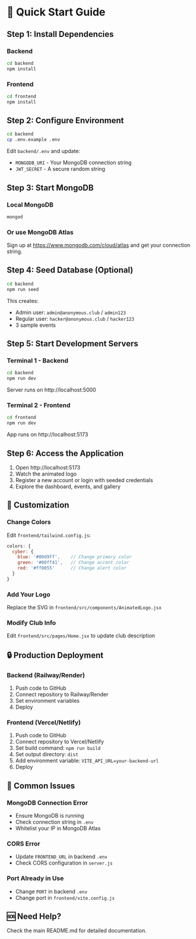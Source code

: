 # 🚀 Quick Start Guide

## Step 1: Install Dependencies

### Backend
```bash
cd backend
npm install
```

### Frontend
```bash
cd frontend
npm install
```

## Step 2: Configure Environment

```bash
cd backend
cp .env.example .env
```

Edit `backend/.env` and update:
- `MONGODB_URI` - Your MongoDB connection string
- `JWT_SECRET` - A secure random string

## Step 3: Start MongoDB

### Local MongoDB
```bash
mongod
```

### Or use MongoDB Atlas
Sign up at https://www.mongodb.com/cloud/atlas and get your connection string.

## Step 4: Seed Database (Optional)

```bash
cd backend
npm run seed
```

This creates:
- Admin user: `admin@anonymous.club` / `admin123`
- Regular user: `hacker@anonymous.club` / `hacker123`
- 3 sample events

## Step 5: Start Development Servers

### Terminal 1 - Backend
```bash
cd backend
npm run dev
```
Server runs on http://localhost:5000

### Terminal 2 - Frontend
```bash
cd frontend
npm run dev
```
App runs on http://localhost:5173

## Step 6: Access the Application

1. Open http://localhost:5173
2. Watch the animated logo
3. Register a new account or login with seeded credentials
4. Explore the dashboard, events, and gallery

## 🎨 Customization

### Change Colors
Edit `frontend/tailwind.config.js`:
```js
colors: {
  cyber: {
    blue: '#00d9ff',    // Change primary color
    green: '#00ff41',   // Change accent color
    red: '#ff0055'      // Change alert color
  }
}
```

### Add Your Logo
Replace the SVG in `frontend/src/components/AnimatedLogo.jsx`

### Modify Club Info
Edit `frontend/src/pages/Home.jsx` to update club description

## 🔒 Production Deployment

### Backend (Railway/Render)
1. Push code to GitHub
2. Connect repository to Railway/Render
3. Set environment variables
4. Deploy

### Frontend (Vercel/Netlify)
1. Push code to GitHub
2. Connect repository to Vercel/Netlify
3. Set build command: `npm run build`
4. Set output directory: `dist`
5. Add environment variable: `VITE_API_URL=your-backend-url`
6. Deploy

## 📝 Common Issues

### MongoDB Connection Error
- Ensure MongoDB is running
- Check connection string in `.env`
- Whitelist your IP in MongoDB Atlas

### CORS Error
- Update `FRONTEND_URL` in backend `.env`
- Check CORS configuration in `server.js`

### Port Already in Use
- Change `PORT` in backend `.env`
- Change port in `frontend/vite.config.js`

## 🆘 Need Help?

Check the main README.md for detailed documentation.
